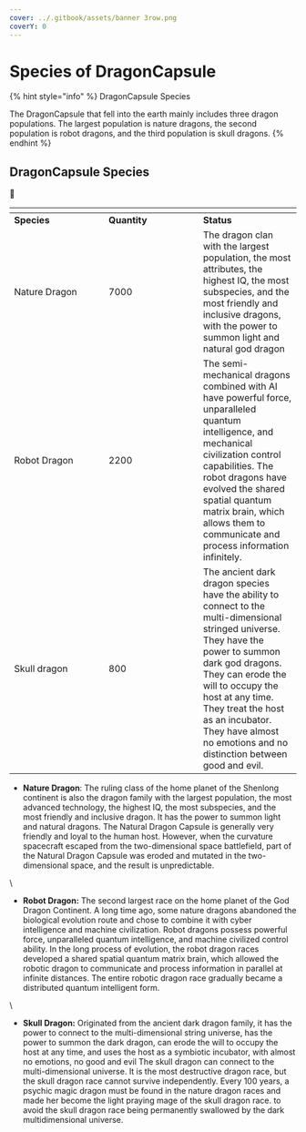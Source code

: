 ```yaml
---
cover: ../.gitbook/assets/banner 3row.png
coverY: 0
---
```


# Species of DragonCapsule

{% hint style="info" %}
DragonCapsule Species

The DragonCapsule that fell into the earth mainly includes three dragon populations. The largest population is nature dragons, the second population is robot dragons, and the third population is skull dragons.
{% endhint %}



## DragonCapsule Species

👋&#x20;

<table data-header-hidden><thead><tr><th width="150"></th><th width="150"></th><th></th></tr></thead><tbody><tr><td><strong>Species</strong></td><td><strong>Quantity</strong></td><td><strong>Status</strong></td></tr><tr><td>Nature Dragon</td><td>7000</td><td>The dragon clan with the largest population, the most attributes, the highest IQ, the most subspecies, and the most friendly and inclusive dragons, with the power to summon light and natural god dragon</td></tr><tr><td>Robot Dragon</td><td>2200</td><td>The semi-mechanical dragons combined with AI have powerful force, unparalleled quantum intelligence, and mechanical civilization control capabilities. The robot dragons have evolved the shared spatial quantum matrix brain, which allows them to communicate and process information infinitely.</td></tr><tr><td>Skull dragon</td><td>800</td><td>The ancient dark dragon species have the ability to connect to the multi-dimensional stringed universe. They have the power to summon dark god dragons. They can erode the will to occupy the host at any time. They treat the host as an incubator. They have almost no emotions and no distinction between good and evil.</td></tr></tbody></table>



* **Nature Dragon**: The ruling class of the home planet of the Shenlong continent is also the dragon family with the largest population, the most advanced technology, the highest IQ, the most subspecies, and the most friendly and inclusive dragon. It has the power to summon light and natural dragons. The Natural Dragon Capsule is generally very friendly and loyal to the human host. However, when the curvature spacecraft escaped from the two-dimensional space battlefield, part of the Natural Dragon Capsule was eroded and mutated in the two-dimensional space, and the result is unpredictable.

\


* **Robot Dragon:** The second largest race on the home planet of the God Dragon Continent. A long time ago, some nature dragons abandoned the biological evolution route and chose to combine it with cyber intelligence and machine civilization. Robot dragons possess powerful force, unparalleled quantum intelligence, and machine civilized control ability. In the long process of evolution, the robot dragon races developed a shared spatial quantum matrix brain, which allowed the robotic dragon to communicate and process information in parallel at infinite distances. The entire robotic dragon race gradually became a distributed quantum intelligent form.

\


* **Skull Dragon:** Originated from the ancient dark dragon family, it has the power to connect to the multi-dimensional string universe, has the power to summon the dark dragon, can erode the will to occupy the host at any time, and uses the host as a symbiotic incubator, with almost no emotions, no good and evil The skull dragon can connect to the multi-dimensional universe. It is the most destructive dragon race, but the skull dragon race cannot survive independently. Every 100 years, a psychic magic dragon must be found in the nature dragon races and made her become the light praying mage of the skull dragon race. to avoid the skull dragon race being permanently swallowed by the dark multidimensional universe.

